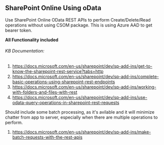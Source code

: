 ## SharePoint Online Using oData

Use SharePoint Online OData REST APIs to perform Create/Delete/Read operations without using CSOM package.
This is using Azure AAD to get bearer token.

**All Functionality included**

###### KB Documentation:
1. https://docs.microsoft.com/en-us/sharepoint/dev/sp-add-ins/get-to-know-the-sharepoint-rest-service?tabs=http
2. https://docs.microsoft.com/en-us/sharepoint/dev/sp-add-ins/complete-basic-operations-using-sharepoint-rest-endpoints
3. https://docs.microsoft.com/en-us/sharepoint/dev/sp-add-ins/working-with-folders-and-files-with-rest
4. https://docs.microsoft.com/en-us/sharepoint/dev/sp-add-ins/use-odata-query-operations-in-sharepoint-rest-requests

Should include some batch processing, as it's avilable and it will minimize chatter from app to server, especially when there are multiple operations to perform.
1. https://docs.microsoft.com/en-us/sharepoint/dev/sp-add-ins/make-batch-requests-with-the-rest-apis
